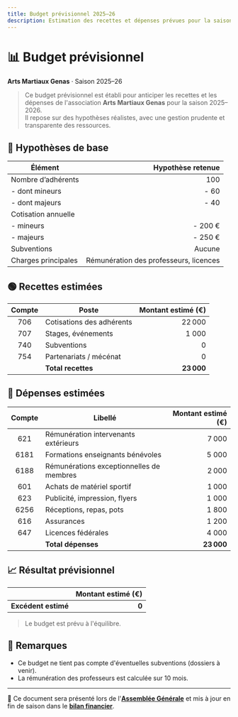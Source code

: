 ```yaml
---
title: Budget prévisionnel 2025–26
description: Estimation des recettes et dépenses prévues pour la saison
---
```

# 📊 Budget prévisionnel
**Arts Martiaux Genas** · Saison 2025–26

> Ce budget prévisionnel est établi pour anticiper les recettes et les dépenses de l'association **Arts Martiaux Genas** pour la saison 2025–2026.  
> Il repose sur des hypothèses réalistes, avec une gestion prudente et transparente des ressources.

## 📌 Hypothèses de base

| Élément                 | Hypothèse retenue                      |
|-------------------------|---------------------------------------:|
| Nombre d’adhérents      | 100                                    |
| - dont mineurs          | - 60                                   |
| - dont majeurs          | - 40                                   |
| Cotisation annuelle     |                                        |
| - mineurs               | - 200 €                                |
| - majeurs               | - 250 €                                |
| Subventions             | Aucune                                 |
| Charges principales     | Rémunération des professeurs, licences |

## 🟢 Recettes estimées

| Compte | Poste                       | Montant estimé (€) |
|:------:|-----------------------------|-------------------:|
| 706    | Cotisations des adhérents   |   22 000           |
| 707    | Stages, événements          |    1 000           |
| 740    | Subventions                 |        0           |
| 754    | Partenariats / mécénat      |        0           |
|        | **Total recettes**          | **23 000**         |

## 🔴 Dépenses estimées

| Compte | Libellé                                  | Montant estimé (€) |
|:------:|------------------------------------------|-------------------:|
| 621    | Rémunération intervenants extérieurs     |    7 000           |
| 6181   | Formations enseignants bénévoles         |    5 000           |
| 6188   | Rémunérations exceptionnelles de membres |    2 000           |
| 601    | Achats de matériel sportif               |    1 000           |
| 623    | Publicité, impression, flyers            |    1 000           |
| 6256   | Réceptions, repas, pots                  |    1 800           |
| 616    | Assurances                               |    1 200           |
| 647    | Licences fédérales                       |    4 000           |
|        | **Total dépenses**                       | **23 000**         |

## 📈 Résultat prévisionnel

|                                    | Montant estimé (€) |
|------------------------------------|-------------------:|
| **Excédent estimé**                | **0**              |

> Le budget est prévu à l'équilibre.

## 🧾 Remarques

- Ce budget ne tient pas compte d'éventuelles subventions (dossiers à venir).
- La rémunération des professeurs est calculée sur 10 mois.

---

📁 Ce document sera présenté lors de l'**[Assemblée Générale](ag/pv)** et mis à jour en fin de saison dans le **[bilan financier](bilan)**.